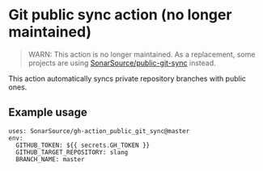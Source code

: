 # Git public sync action (no longer maintained)

> WARN:
> This action is no longer maintained. As a replacement, some projects are using [SonarSource/public-git-sync](https://github.com/SonarSource/public-git-sync) instead.

This action automatically syncs private repository branches with public ones.

## Example usage

```
uses: SonarSource/gh-action_public_git_sync@master
env:
  GITHUB_TOKEN: ${{ secrets.GH_TOKEN }}
  GITHUB_TARGET_REPOSITORY: slang
  BRANCH_NAME: master
```
